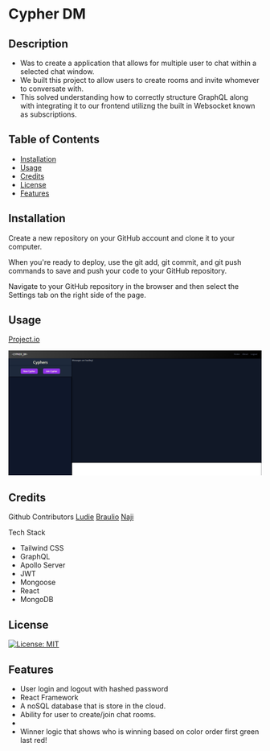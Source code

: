 # Cypher DM

## Description
- Was to create a application that allows for multiple user to chat within a selected chat window.
- We built this project to allow users to create rooms and invite whomever to conversate with. 
- This solved understanding how to correctly structure GraphQL along with integrating it to our frontend utilizng the built in Websocket known as subscriptions. 

## Table of Contents
- [Installation](#installation)
- [Usage](#usage)
- [Credits](#credits)
- [License](#license)
- [Features](#features)

## Installation
Create a new repository on your GitHub account and clone it to your computer.

When you're ready to deploy, use the git add, git commit, and git push commands to save and push your code to your GitHub repository.

Navigate to your GitHub repository in the browser and then select the Settings tab on the right side of the page.

## Usage
[Project.io](https://sheltered-plateau-08067.herokuapp.com/)

![screenshot1](./screenshot1.png)

## Credits

Github Contributors
[Ludie](https://github.com/veidul)
[Braulio](https://github.com/BraulioCP59)
[Naji](https://github.com/nodgyd)

Tech Stack
- Tailwind CSS
- GraphQL
- Apollo Server
- JWT
- Mongoose
- React
- MongoDB

## License
[![License: MIT](https://img.shields.io/badge/License-MIT-yellow.svg)](https://opensource.org/licenses/MIT)

## Features
- User login and logout with hashed password
- React Framework
- A noSQL database that is store in the cloud. 
- Ability for user to create/join chat rooms. 
- 
- Winner logic that shows who is winning based on color order first green last red!

